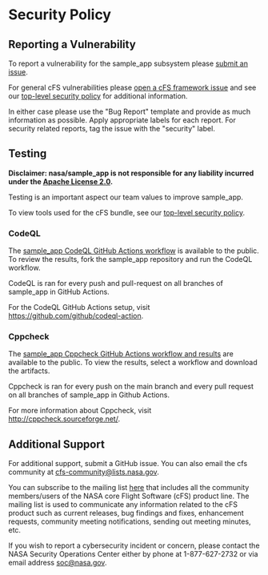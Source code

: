 # Security Policy

## Reporting a Vulnerability

To report a vulnerability for the sample_app subsystem please [submit an issue](https://github.com/nasa/sample_app/issues/new/choose).

For general cFS vulnerabilities please [open a cFS framework issue](https://github.com/nasa/cfs/issues/new/choose) and see our [top-level security policy](https://github.com/nasa/cFS/security/policy) for additional information.

In either case please use the "Bug Report" template and provide as much information as possible. Apply appropriate labels for each report. For security related reports, tag the issue with the "security" label.

## Testing

**Disclaimer: nasa/sample_app is not responsible for any liability incurred under the [Apache License 2.0](https://github.com/nasa/sample_app/blob/main/LICENSE).**

Testing is an important aspect our team values to improve sample_app. 

To view tools used for the cFS bundle, see our [top-level security policy](https://github.com/nasa/cFS/security/policy). 

### CodeQL

The [sample_app CodeQL GitHub Actions workflow](https://github.com/nasa/sample_app/actions/workflows/codeql-build.yml) is available to the public. To review the results, fork the sample_app repository and run the CodeQL workflow. 

CodeQL is ran for every push and pull-request on all branches of sample_app in GitHub Actions. 

For the CodeQL GitHub Actions setup, visit https://github.com/github/codeql-action. 

### Cppcheck

The [sample_app Cppcheck GitHub Actions workflow and results](https://github.com/nasa/sample_app/actions/workflows/static-analysis.yml) are available to the public. To view the results, select a workflow and download the artifacts. 

Cppcheck is ran for every push on the main branch and every pull request on all branches of sample_app in Github Actions. 

For more information about Cppcheck, visit http://cppcheck.sourceforge.net/.

## Additional Support

For additional support, submit a GitHub issue. You can also email the cfs community at cfs-community@lists.nasa.gov. 

You can subscribe to the mailing list [here](https://lists.nasa.gov/mailman/listinfo/cfs-community) that includes all the community members/users of the NASA core Flight Software (cFS) product line. The mailing list is used to communicate any information related to the cFS product such as current releases, bug findings and fixes, enhancement requests, community meeting notifications, sending out meeting minutes, etc.

If you wish to report a cybersecurity incident or concern, please contact the NASA Security Operations Center either by phone at 1-877-627-2732 or via email address soc@nasa.gov.
